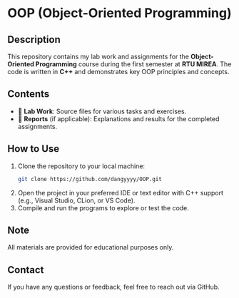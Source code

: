 # OOP (Object-Oriented Programming)  

## Description  
This repository contains my lab work and assignments for the **Object-Oriented Programming** course during the first semester at **RTU MIREA**. The code is written in **C++** and demonstrates key OOP principles and concepts.  

## Contents  
- 📂 **Lab Work**: Source files for various tasks and exercises.  
- 📄 **Reports** (if applicable): Explanations and results for the completed assignments.  

## How to Use  
1. Clone the repository to your local machine:  
   ```bash
   git clone https://github.com/dangyyyy/OOP.git
   ```  
2. Open the project in your preferred IDE or text editor with C++ support (e.g., Visual Studio, CLion, or VS Code).  
3. Compile and run the programs to explore or test the code.  

## Note  
All materials are provided for educational purposes only.  

## Contact  
If you have any questions or feedback, feel free to reach out via GitHub.  
